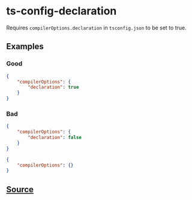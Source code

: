 # ts-config-declaration

Requires `compilerOptions.declaration` in `tsconfig.json` to be set to true.

## Examples

### Good

```json
{
    "compilerOptions": {
        "declaration": true
    }
}
```

### Bad

```json
{
    "compilerOptions": {
        "declaration": false
    }
}
```

```json
{
    "compilerOptions": {}
}
```

## [Source](https://azuresdkspecs.z5.web.core.windows.net/TypeScriptSpec.html#ts-config-declaration)
